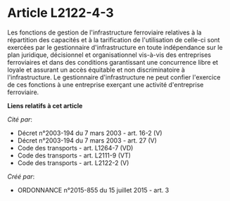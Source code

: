 # Article L2122-4-3

Les fonctions de gestion de l'infrastructure ferroviaire relatives à la répartition des capacités et à la tarification de
l'utilisation de celle-ci sont exercées par le gestionnaire d'infrastructure en toute indépendance sur le plan juridique,
décisionnel et organisationnel vis-à-vis des entreprises ferroviaires et dans des conditions garantissant une concurrence
libre et loyale et assurant un accès équitable et non discriminatoire à l'infrastructure. Le gestionnaire d'infrastructure ne
peut confier l'exercice de ces fonctions à une entreprise exerçant une activité d'entreprise ferroviaire.

**Liens relatifs à cet article**

_Cité par_:

  - Décret n°2003-194 du 7 mars 2003 - art. 16-2 (V)
  - Décret n°2003-194 du 7 mars 2003 - art. 27 (V)
  - Code des transports - art. L1264-7 (VD)
  - Code des transports - art. L2111-9 (VT)
  - Code des transports - art. L2122-2 (V)

_Créé par_:

  - ORDONNANCE n°2015-855 du 15 juillet 2015 - art. 3
